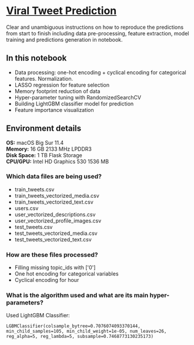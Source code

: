 # [Viral Tweet Prediction](tweet-virality-prediction.ipynb)

Clear and unambiguous instructions on how to reproduce the predictions from start to finish including data pre-processing, feature extraction, model training and predictions generation in notebook.

## In this notebook

- Data processing: one-hot encoding + cyclical encoding for categorical features. Normalization.
- LASSO regression for feature selection
- Memory footprint reduction of data
- Hyper-parameter tuning with RandomizedSearchCV
- Building LightGBM classifier model for prediction
- Feature importance visualization

## Environment details

**OS:** macOS Big Sur 11.4  
**Memory:** 16 GB 2133 MHz LPDDR3  
**Disk Space:** 1 TB Flask Storage  
**CPU/GPU:** Intel HD Graphics 530 1536 MB  

### Which data files are being used?

- train_tweets.csv
- train_tweets_vectorized_media.csv
- train_tweets_vectorized_text.csv
- users.csv
- user_vectorized_descriptions.csv
- user_vectorized_profile_images.csv
- test_tweets.csv
- test_tweets_vectorized_media.csv
- test_tweets_vectorized_text.csv

### How are these files processed?

- Filling missing topic_ids with ['0']
- One hot encoding for categorical variables
- Cyclical encoding for hour

### What is the algorithm used and what are its main hyper-parameters?

Used LightGBM Classifier:  

``` {code}
LGBMClassifier(colsample_bytree=0.7076074093370144, min_child_samples=105, min_child_weight=1e-05, num_leaves=26, reg_alpha=5, reg_lambda=5, subsample=0.7468773130235173)
```
